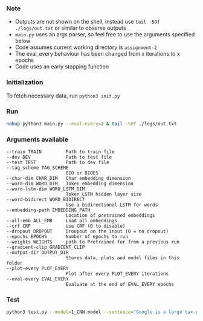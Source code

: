### Note
- Outputs are not shown on the shell, instead use `tail -50f ./logs/out.txt` or similar to observe outputs
- `main.py` uses an args parser, so feel free to use the arguments specified below
- Code assumes current working directory is `assignment-2`
- The eval_every behaviour has been changed from x iterations to x epochs
- Code uses an early stopping function

### Initialization

To fetch necessary data, run `python3 init.py`


### Run

```bash
nohup python3 main.py --eval-every=2 & tail -50f ./logs/out.txt
```

### Arguments available

```
--train TRAIN         Path to train file
--dev DEV             Path to test file
--test TEST           Path to dev file
--tag_scheme TAG_SCHEME
                      BIO or BIOES
--char-dim CHAR_DIM   Char embedding dimension
--word-dim WORD_DIM   Token embedding dimension
--word-lstm-dim WORD_LSTM_DIM
                      Token LSTM hidden layer size
--word-bidirect WORD_BIDIRECT
                      Use a bidirectional LSTM for words
--embedding-path EMBEDDING_PATH
                      Location of pretrained embeddings
--all-emb ALL_EMB     Load all embeddings
--crf CRF             Use CRF (0 to disable)
--dropout DROPOUT     Droupout on the input (0 = no dropout)
--epochs EPOCHS       Number of epochs to run
--weights WEIGHTS     path to Pretrained for from a previous run
--gradient-clip GRADIENT_CLIP
--output-dir OUTPUT_DIR
                      Stores data, plots and model files in this folder
--plot-every PLOT_EVERY
                      Plot after every PLOT_EVERY iterations
--eval-every EVAL_EVERY
                      Evaluate at the end of EVAL_EVERY epochs
```

### Test

```bash
python3 test.py --model=1_CNN.model --sentence="Google is a large tax-payer and a major contributor to the USA Economy. Amazon, as Verge pointed out, however, avoids taxes using some questionable practices"
```
